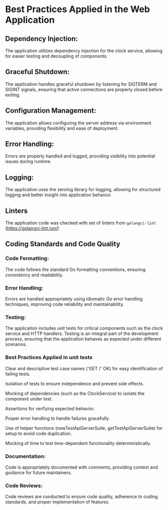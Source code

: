 # Best Practices Applied in the Web Application

## Dependency Injection: 
The application utilizes dependency injection for the clock service, allowing for easier testing and decoupling of components.

## Graceful Shutdown: 
The application handles graceful shutdown by listening for SIGTERM and SIGINT signals, ensuring that active connections are properly closed before exiting.

## Configuration Management: 
The application allows configuring the server address via environment variables, providing flexibility and ease of deployment.

## Error Handling: 
Errors are properly handled and logged, providing visibility into potential issues during runtime.

## Logging: 
The application uses the zerolog library for logging, allowing for structured logging and better insight into application behavior.

## Linters
The application code was checked with set of linters from `golangci-lint` (https://golangci-lint.run/)

## Coding Standards and Code Quality
### Code Formatting: 
The code follows the standard Go formatting conventions, ensuring consistency and readability.

### Error Handling: 
Errors are handled appropriately using idiomatic Go error handling techniques, improving code reliability and maintainability.

### Testing: 
The application includes unit tests for critical components such as the clock service and HTTP handlers. Testing is an integral part of the development process, ensuring that the application behaves as expected under different scenarios.

### Best Practices Applied in unit tests

Clear and descriptive test case names ('GET /' OK) for easy identification of failing tests.

Isolation of tests to ensure independence and prevent side effects.

Mocking of dependencies (such as the ClockService) to isolate the component under test.

Assertions for verifying expected behavior.

Proper error handling to handle failures gracefully.

Use of helper functions (newTestApiServerSuite, getTestApiServerSuite) for setup to avoid code duplication.

Mocking of time to test time-dependent functionality deterministically.

### Documentation: 
Code is appropriately documented with comments, providing context and guidance for future maintainers.

### Code Reviews: 
Code reviews are conducted to ensure code quality, adherence to coding standards, and proper implementation of features.